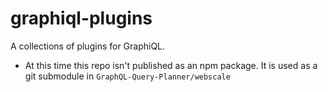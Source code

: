 # graphiql-plugins
A collections of plugins for GraphiQL.

* At this time this repo isn't published as an npm package. It is used as a git submodule in `GraphQL-Query-Planner/webscale`
